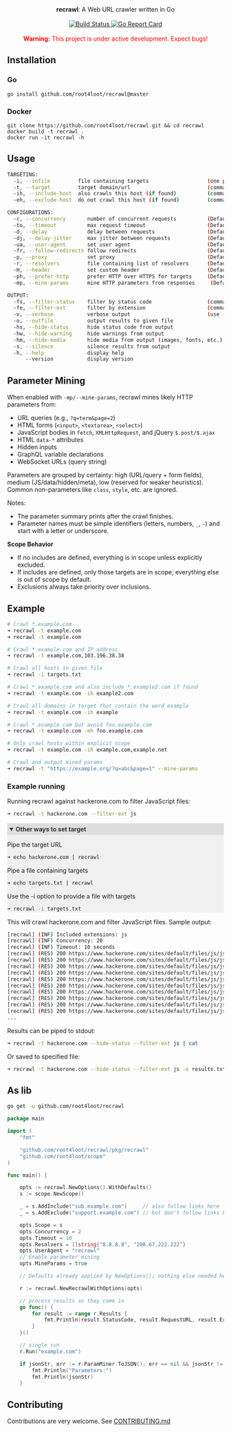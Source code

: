 <!-- <div align="center">
  <br>
  <img src="recrawl.png" alt="recrawl logo" width="310">
</div>

<br> -->

<div align="center">
   <strong>recrawl</strong>: A Web URL crawler written in Go
</div>

<br>

<div align="center">
   <a href="https://github.com/root4loot/recrawl/actions/workflows/ci.yml">
      <img src="https://github.com/root4loot/recrawl/actions/workflows/ci.yml/badge.svg" alt="Build Status">
   </a>
   <a href="https://goreportcard.com/report/github.com/root4loot/recrawl">
      <img src="https://goreportcard.com/badge/github.com/root4loot/recrawl" alt="Go Report Card">
   </a>
</div>

<br>

<div align="center" style="color:red">
   <strong>Warning:</strong> This project is under active development. Expect bugs!
</div>

## Installation

### Go
```
go install github.com/root4loot/recrawl@master
```

### Docker
```
git clone https://github.com/root4loot/recrawl.git && cd recrawl
docker build -t recrawl .
docker run -it recrawl -h
```

## Usage
```sh
TARGETING:
  -i, --infile         file containing targets                   (one per line)
  -t, --target         target domain/url                         (comma-separated)
  -ih, --include-host  also crawls this host (if found)          (comma-separated)
  -eh, --exclude-host  do not crawl this host (if found)         (comma-separated)

CONFIGURATIONS:
  -c, --concurrency       number of concurrent requests          (Default: 20)
  -to, --timeout          max request timeout                    (Default: 10 seconds)
  -d, --delay             delay between requests                 (Default: 0 milliseconds)
  -dj, --delay-jitter     max jitter between requests            (Default: 0 milliseconds)
  -ua, --user-agent       set user agent                         (Default: Mozilla/5.0)
  -fr, --follow-redirects follow redirects                       (Default: true)
  -p, --proxy             set proxy                              (Default: none)
  -r, --resolvers         file containing list of resolvers      (Default: System DNS)
  -H, --header            set custom header                      (Default: none)
  -ph, --prefer-http      prefer HTTP over HTTPS for targets     (Default: false)
  -mp, --mine-params      mine HTTP parameters from responses     (Default: false)

OUTPUT:
  -fs, --filter-status    filter by status code                  (comma-separated)
  -fe, --filter-ext       filter by extension                    (comma-separated)
  -v, --verbose           verbose output                         (use -vv for added verbosity)
  -o, --outfile           output results to given file
  -hs, --hide-status      hide status code from output
  -hw, --hide-warning     hide warnings from output
  -hm, --hide-media       hide media from output (images, fonts, etc.)
  -s, --silence           silence results from output
  -h, --help              display help
      --version           display version
```

## Parameter Mining

When enabled with `-mp/--mine-params`, recrawl mines likely HTTP parameters from:
- URL queries (e.g., `?q=term&page=2`)
- HTML forms (`<input>`, `<textarea>`, `<select>`)
- JavaScript bodies in `fetch`, `XMLHttpRequest`, and jQuery `$.post/$.ajax`
- HTML `data-*` attributes
- Hidden inputs
- GraphQL variable declarations
- WebSocket URLs (query string)

Parameters are grouped by certainty: high (URL/query + form fields), medium (JS/data/hidden/meta), low (reserved for weaker heuristics). Common non-parameters like `class`, `style`, etc. are ignored.

Notes:
- The parameter summary prints after the crawl finishes.
- Parameter names must be simple identifiers (letters, numbers, `_`, `-`) and start with a letter or underscore.

**Scope Behavior**
- If no includes are defined, everything is in scope unless explicitly excluded.
- If includes are defined, only those targets are in scope; everything else is out of scope by default.
- Exclusions always take priority over inclusions.


## Example

```sh
# Crawl *.example.com
➜ recrawl -t example.com
➜ recrawl -t example.com

# Crawl *.example.com and IP address
➜ recrawl -t example.com,103.196.38.38

# Crawl all hosts in given file
➜ recrawl -i targets.txt

# Crawl *.example.com and also include *.example2.com if found
➜ recrawl -t example.com -ih example2.com

# Crawl all domains in target that contain the word example
➜ recrawl -t example.com -ih example

# Crawl *.example.com but avoid foo.example.com
➜ recrawl -t example.com -eh foo.example.com

# Only crawl hosts within explicit scope
➜ recrawl -t example.com -ih example.com,example.net

# Crawl and output mined params
➜ recrawl -t "https://example.org/?q=abc&page=1" --mine-params
```

### Example running

Running recrawl against hackerone.com to filter JavaScript files:

```sh
➜ recrawl -t hackerone.com --filter-ext js
```

<details open style="background-color: #f0f0f0;">
<summary style="font-weight: bold; color: #333; background-color: #ddd; padding: 5px;">Other ways to set target</summary>

Pipe the target URL
```sh
➜ echo hackerone.com | recrawl
```

Pipe a file containing targets 
```sh
➜ echo targets.txt | recrawl
```

Use the -i option to provide a file with targets
```sh
➜ recrawl -i targets.txt
```
</details>


This will crawl hackerone.com and filter JavaScript files. Sample output:

```sh
[recrawl] (INF) Included extensions: js
[recrawl] (INF) Concurrency: 20
[recrawl] (INF) Timeout: 10 seconds
[recrawl] (RES) 200 https://www.hackerone.com/sites/default/files/js/js_EOrKavGmjAkpIaCW_cpGJ240OpVZev_5NI-WGIx5URg.js
[recrawl] (RES) 200 https://www.hackerone.com/sites/default/files/js/js_5JbqBIuSpSQJk1bRx1jnlE-pARPyPPF5H07tKLzNC80.js
[recrawl] (RES) 200 https://www.hackerone.com/sites/default/files/js/js_a7_tjanmGpd_aITZ38ofV8QT2o2axkGnWqPwKna1Wf0.js
[recrawl] (RES) 200 https://www.hackerone.com/sites/default/files/js/js_xF9mKu6OVNysPMy7w3zYTWNPFBDlury_lEKDCfRuuHs.js
[recrawl] (RES) 200 https://www.hackerone.com/sites/default/files/js/js_coYiv6lRieZN3l0IkRYgmvrMASvFk2BL-jdq5yjFbGs.js
[recrawl] (RES) 200 https://www.hackerone.com/sites/default/files/js/js_Z1eePR_Hbt8TCXBt3JlFoTBdW2k9-IFI3f96O21Dwdw.js
[recrawl] (RES) 200 https://www.hackerone.com/sites/default/files/js/js_LEbRIvnUToqIQrjG9YpPgaIHK6o77rKVGouOaWLGI5k.js
[recrawl] (RES) 200 https://www.hackerone.com/sites/default/files/js/js_ol7H2KkxPxe7E03XeuZQO5qMcg0RpfSOgrm_Kg94rOs.js
[recrawl] (RES) 200 https://www.hackerone.com/sites/default/files/js/js_p5BLPpvjnAGGBCPUsc4EmBUw9IUJ0jMj-QY_1ZpOKG4.js
[recrawl] (RES) 200 https://www.hackerone.com/sites/default/files/js/js_V5P0-9GKw8QQe-7oWrMD44IbDva6o8GE-cZS7inJr-g.js
...
```

Results can be piped to stdout:

```sh
➜ recrawl -t hackerone.com --hide-status --filter-ext js | cat
```

Or saved to specified file:

```sh
➜ recrawl -t hackerone.com --hide-status --filter-ext js -o results.txt
```

## As lib
```sh
go get -u github.com/root4loot/recrawl
```

```go
package main

import (
    "fmt"

    "github.com/root4loot/recrawl/pkg/recrawl"
    "github.com/root4loot/scope"
)

func main() {

	opts := recrawl.NewOptions().WithDefaults()
	s := scope.NewScope()

	_ = s.AddInclude("sub.example.com")     // also follow links here
	_ = s.AddExclude("support.example.com") // but don't follow links here

	opts.Scope = s
	opts.Concurrency = 2
	opts.Timeout = 10
	opts.Resolvers = []string{"8.8.8.8", "208.67.222.222"}
	opts.UserAgent = "recrawl"
    // Enable parameter mining
    opts.MineParams = true

	// Defaults already applied by NewOptions(); nothing else needed here

	r := recrawl.NewRecrawlWithOptions(opts)

    // process results as they come in
    go func() {
        for result := range r.Results {
            fmt.Println(result.StatusCode, result.RequestURL, result.Error)
        }
    }()

    // single run
    r.Run("example.com")

    if jsonStr, err := r.ParamMiner.ToJSON(); err == nil && jsonStr != "" {
        fmt.Println("Parameters:")
        fmt.Println(jsonStr)
    }

```

## Contributing

Contributions are very welcome. See [CONTRIBUTING.md](CONTRIBUTING.md)

